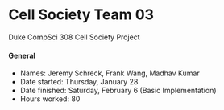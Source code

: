 # Cell Society Team 03
Duke CompSci 308 Cell Society Project

#### General
  * Names: Jeremy Schreck, Frank Wang, Madhav Kumar
  * Date started: Thursday, January 28
  * Date finished: Saturday, February 6 (Basic Implementation)
  * Hours worked: 80

